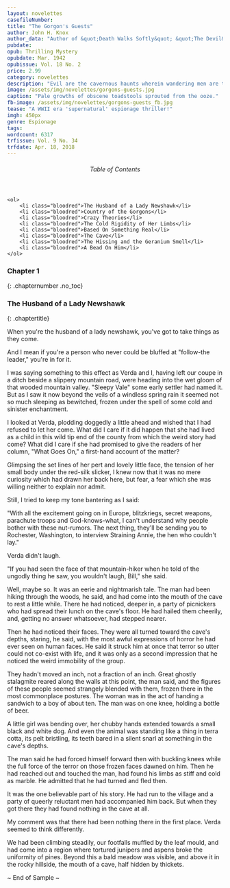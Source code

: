 ```yaml
---
layout: novelettes
casefileNumber: 
title: "The Gorgon's Guests"
author: John H. Knox
author_data: "Author of &quot;Death Walks Softly&quot; &quot;The Devil&#39;s Lottery,&quot; etc."
pubdate:
opub: Thrilling Mystery
opubdate: Mar. 1942
opubissue: Vol. 18 No. 2
price: 2.99
category: novelettes
description: "Evil are the cavernous haunts wherein wandering men are transformed from mortal flesh into lifeless stone!"
image: /assets/img/novelettes/gorgons-guests.jpg
caption: "Pale growths of obscene toadstools sprouted from the ooze."
fb-image: /assets/img/novelettes/gorgons-guests_fb.jpg
tease: "A WWII era 'supernatural' espionage thriller!"
imgh: 450px
genre: Espionage
tags: 
wordcount: 6317
trfissue: Vol. 9 No. 34
trfdate: Apr. 18, 2018
---
```


<div class="toc">
	<header>
		<h6>Table of Contents</h6>
	</header>
	
	<ol>
		<li class="bloodred">The Husband of a Lady Newshawk</li>
		<li class="bloodred">Country of the Gorgons</li>
		<li class="bloodred">Crazy Theories</li>
		<li class="bloodred">The Cold Rigidity of Her Limbs</li>
		<li class="bloodred">Based On Something Real</li>
		<li class="bloodred">The Cave</li>
		<li class="bloodred">The Hissing and the Geranium Smell</li>
		<li class="bloodred">A Bead On Him</li>
	</ol>
</div> <!-- table-of-contents -->

### Chapter 1
{: .chapternumber .no_toc}

### The Husband of a Lady Newshawk
{: .chaptertitle}

When you&#39;re the husband of a lady newshawk, you&#39;ve got to take things as they come.

And I mean if you&#39;re a person who never could be bluffed at &quot;follow-the leader,&quot; you&#39;re in for it.

I was saying something to this effect as Verda and I, having left our coupe in a ditch beside a slippery mountain road, were heading into the wet gloom of that wooded mountain valley. &quot;Sleepy Vale&quot; some early settler had named it. But as I saw it now beyond the veils of a windless spring rain it seemed not so much sleeping as bewitched, frozen under the spell of some cold and sinister enchantment.

I looked at Verda, plodding doggedly a little ahead and wished that I had refused to let her come. What did I care if it did happen that she had lived as a child in this wild tip end of the county from which the weird story had come? What did I care if she had promised to give the readers of her column, &quot;What Goes On,&quot; a first-hand account of the matter?

Glimpsing the set lines of her pert and lovely little face, the tension of her small body under the red-silk slicker, I knew now that it was no mere curiosity which had drawn her back here, but fear, a fear which she was willing neither to explain nor admit.

Still, I tried to keep my tone bantering as I said:

&quot;With all the excitement going on in Europe, blitzkriegs, secret weapons, parachute troops and God-knows-what, I can&#39;t understand why people bother with these nut-rumors. The next thing, they&#39;ll be sending you to Rochester, Washington, to interview Straining Annie, the hen who couldn&#39;t lay.&quot;

Verda didn&#39;t laugh.

&quot;If you had seen the face of that mountain-hiker when he told of the ungodly thing he saw, you wouldn&#39;t laugh, Bill,&quot; she said.

Well, maybe so. It was an eerie and nightmarish tale. The man had been hiking through the woods, he said, and had come into the mouth of the cave to rest a little while. There he had noticed, deeper in, a party of picnickers who had spread their lunch on the cave&#39;s floor. He had hailed them cheerily, and, getting no answer whatsoever, had stepped nearer.

Then he had noticed their faces. They were all turned toward the cave&#39;s depths, staring, he said, with the most awful expressions of horror he had ever seen on human faces. He said it struck him at once that terror so utter could not co-exist with life, and it was only as a second impression that he noticed the weird immobility of the group.

They hadn&#39;t moved an inch, not a fraction of an inch. Great ghostly stalagmite reared along the walls at this point, the man said, and the figures of these people seemed strangely blended with them, frozen there in the most commonplace postures. The woman was in the act of handing a sandwich to a boy of about ten. The man was on one knee, holding a bottle of beer.

A little girl was bending over, her chubby hands extended towards a small black and white dog. And even the animal was standing like a thing in terra cotta, its pelt bristling, its teeth bared in a silent snarl at something in the cave&#39;s depths.

The man said he had forced himself forward then with buckling knees while the full force of the terror on those frozen faces dawned on him. Then he had reached out and touched the man, had found his limbs as stiff and cold as marble. He admitted that he had turned and fled then.

It was the one believable part of his story. He had run to the village and a party of queerly reluctant men had accompanied him back. But when they got there they had found nothing in the cave at all.

My comment was that there had been nothing there in the first place. Verda seemed to think differently.

We had been climbing steadily, our footfalls muffled by the leaf mould, and had come into a region where tortured junipers and aspens broke the uniformity of pines. Beyond this a bald meadow was visible, and above it in the rocky hillside, the mouth of a cave, half hidden by thickets.

<p id="theend">~ End of Sample ~</p>
